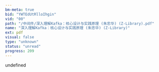 ```yaml
---
bm-meta: true
bid: "YWTEdUtRlloIhgin"
vid: "00"
path: "/中间件/深入理解Kafka：核心设计与实践原理 (朱忠华) (Z-Library).pdf"
name: "深入理解Kafka：核心设计与实践原理 (朱忠华) (Z-Library)"
ext: pdf
visual: false
type: "unknown"
status: "unread"
progress: 209
---
```

undefined
